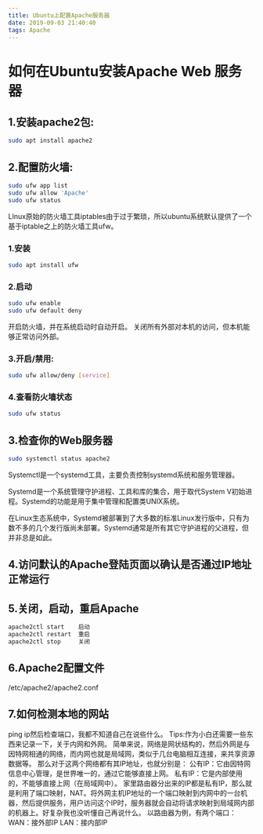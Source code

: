 ```yaml
---
title: Ubuntu上配置Apache服务器
date: 2019-09-03 21:40:40
tags: Apache
---
```

# 如何在Ubuntu安装Apache Web 服务器
## 1.安装apache2包:
```bash
sudo apt install apache2
```
## 2.配置防火墙:
```bash
sudo ufw app list
sudo ufw allow 'Apache'
sudo ufw status
```
LInux原始的防火墙工具iptables由于过于繁琐，所以ubuntu系统默认提供了一个基于iptable之上的防火墙工具ufw。
### 1.安装
```bash
sudo apt install ufw
```

### 2.启动
```bash
sudo ufw enable
sudo ufw default deny
```
开启防火墙，并在系统启动时自动开启。
关闭所有外部对本机的访问，但本机能够正常访问外部。
### 3.开启/禁用:
```bash
sudo ufw allow/deny [service]
```
### 4.查看防火墙状态
```bash
sudo ufw status
```
## 3.检查你的Web服务器
```bash
sudo systemctl status apache2
```
Systemctl是一个systemd工具，主要负责控制systemd系统和服务管理器。

Systemd是一个系统管理守护进程、工具和库的集合，用于取代System V初始进程。Systemd的功能是用于集中管理和配置类UNIX系统。

在Linux生态系统中，Systemd被部署到了大多数的标准Linux发行版中，只有为数不多的几个发行版尚未部署。Systemd通常是所有其它守护进程的父进程，但并非总是如此。

## 4.访问默认的Apache登陆页面以确认是否通过IP地址正常运行
## 5.关闭，启动，重启Apache
```bash
apache2ctl start	启动
apache2ctl restart	重启
apache2ctl stop 	关闭
```
## 6.Apache2配置文件
/etc/apache2/apache2.conf
## 7.如何检测本地的网站
ping ip然后检查端口，我都不知道自己在说些什么。
Tips:作为小白还需要一些东西来记录一下，关于内网和外网。
简单来说，网络是网状结构的，然后外网是与因特网相通的网络，而内网也就是局域网，类似于几台电脑相互连接，来共享资源数据等。
那么对于这两个网络都有其IP地址，也就分别是：
公有IP：它由因特网信息中心管理，是世界唯一的，通过它能够直接上网。
私有IP：它是内部使用的，不能够直接上网（在局域网中）。
家里路由器分出来的IP都是私有IP，那么就是利用了端口映射，NAT。将外网主机IP地址的一个端口映射到内网中的一台机器，然后提供服务，用户访问这个IP时，服务器就会自动将请求映射到局域网内部的机器上。好复杂我也没听懂自己再说什么。
以路由器为例，有两个端口：
WAN：接外部IP
LAN：接内部IP
